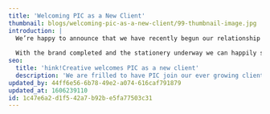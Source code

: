 ```yaml
---
title: 'Welcoming PIC as a New Client'
thumbnail: blogs/welcoming-pic-as-a-new-client/99-thumbnail-image.jpg
introduction: |
  We’re happy to announce that we have recently begun our relationship with the team at PIC – Property Investment Consulting. Fresh to the property investment scene, they approached us looking for the full works from the ground up, so beginning with their branding and then applying this across the board, including a range of stationery, presentation ideas and a full functioning website that’s mobile friendly.
  
  With the brand completed and the stationery underway we can happily say we have added a cracking client to our rosta and we look forward to getting the website live. Watch this space...
seo:
  title: 'hink!Creative welcomes PIC as a new client'
  description: 'We are frilled to have PIC join our ever growing client list. want to be the latest client to work with Think!Creative? Call us on 01253 297900'
updated_by: 44ff6e56-6b78-49e2-a074-616caf791879
updated_at: 1606239110
id: 1c47e6a2-d1f5-42a7-b92b-e5fa77503c31
---
```

